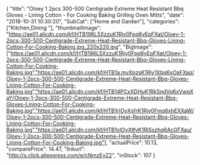 {
	"title": "Oloey 1 2pcs 300-500 Centigrade Extreme Heat Resistant Bbq Gloves - Lining Cotton - For Cooking Baking Grilling Oven Mitts",
	"date": "2018-10-31 10:30:20",
	"SubCat": ["Home and Garden"],
	"categories": ["Kitchen,Dining "],
	"thumbnailImage": "https://ae01.alicdn.com/kf/HTB196L5XzzuK1Rjy0Fpq6yEpFXat/Oloey-1-2pcs-300-500-Centigrade-Extreme-Heat-Resistant-Bbq-Gloves-Lining-Cotton-For-Cooking-Baking.jpg_220x220.jpg",
	"BigImage": ["https://ae01.alicdn.com/kf/HTB196L5XzzuK1Rjy0Fpq6yEpFXat/Oloey-1-2pcs-300-500-Centigrade-Extreme-Heat-Resistant-Bbq-Gloves-Lining-Cotton-For-Cooking-Baking.jpg","https://ae01.alicdn.com/kf/HTB1a.mvXpzsK1Rjy1Xbq6xOaFXaq/Oloey-1-2pcs-300-500-Centigrade-Extreme-Heat-Resistant-Bbq-Gloves-Lining-Cotton-For-Cooking-Baking.jpg","https://ae01.alicdn.com/kf/HTB14PCxXDHuK1RkSndVq6xVwpXaY/Oloey-1-2pcs-300-500-Centigrade-Extreme-Heat-Resistant-Bbq-Gloves-Lining-Cotton-For-Cooking-Baking.jpg","https://ae01.alicdn.com/kf/HTB1rIOyXsfrK1Rjy0Fmq6xhEXXaW/Oloey-1-2pcs-300-500-Centigrade-Extreme-Heat-Resistant-Bbq-Gloves-Lining-Cotton-For-Cooking-Baking.jpg","https://ae01.alicdn.com/kf/HTB1vlOyXtfvK1RjSszhq6AcGFXau/Oloey-1-2pcs-300-500-Centigrade-Extreme-Heat-Resistant-Bbq-Gloves-Lining-Cotton-For-Cooking-Baking.jpg"],
	"actualPrice": 10.13,
	"comparePrice": 14.47,
	"linkurl": "http://s.click.aliexpress.com/e/cNmzEyZ2",
	"inStock": 107
}
